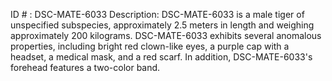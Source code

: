 ID # : DSC-MATE-6033
Description: DSC-MATE-6033 is a male tiger of unspecified subspecies, approximately 2.5 meters in length and weighing approximately 200 kilograms. DSC-MATE-6033 exhibits several anomalous properties, including bright red clown-like eyes, a purple cap with a headset, a medical mask, and a red scarf. In addition, DSC-MATE-6033's forehead features a two-color band.